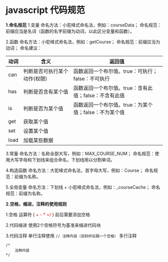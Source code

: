 # javascript 代码规范


**1.命名规范**
1.变量
命名方法：小驼峰式命名法，例如：courseData；
命名规范：前缀应当是名词（函数的名字前缀为动词，以此区分变量和函数）。

2.函数
命名方法：小驼峰式命名法，例如：getCourse；
命名规范：前缀应当为动词；
命名建议：

|动词     |含义     |返回值     |
| --- | --- | --- |
|can     |判断是否可执行某个动作(权限)     |函数返回一个布尔值。true：可执行；false：不可执行    |
|has     |判断是否含有某个值     |函数返回一个布尔值。true：含有此值；false：不含有此值     |
|is     |判断是否为某个值     |函数返回一个布尔值。true：为某个值；false：不为某个值        |
|get     |获取某个值     |     |
|set     |设置某个值     |     |
|load     |加载某些数据     |     |


3.常量
命名方法：名称全部大写，例如：MAX_COURSE_NUM；
命名规范：使用大写字母和下划线来组合命名，下划线用以分割单词。

4.构造函数
命名方法：大驼峰式命名法，首字母大写，例如：Course；
命名规范：前缀为名称。

5.全局变量
命名方法：下划线 + 小驼峰式命名法，例如：_courseCache；
命名规范：前缀为名称。

**2.空格，缩进，注释的使用规则**

1.空格
运算符 ( <span style="color: red"> + - * =/ </span>) 前后需要添加空格

2.代码缩进
使用2个空格符号为基准来缩进代码块

3.代码注释
单行注释使用 ```// 注释内容（双斜杆后跟一个空格）```
多行注释
```
/*
	注释内容
*/
```

